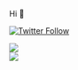 Hi 👋

[![Twitter Follow](https://img.shields.io/twitter/follow/discoverscripts.svg?style=social&label=Follow)](https://twitter.com/hoseinshurabi) 


![](https://github-readme-streak-stats.herokuapp.com/?user=atxiii&theme=chartreuse-dark&hide_border=false)<br/>
![](https://github-readme-stats.vercel.app/api/top-langs/?username=atxiii&theme=chartreuse-dark&hide_border=false&include_all_commits=true&count_private=true&layout=compact)

